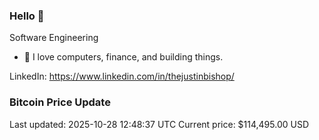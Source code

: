 ### Hello 🤙  

Software Engineering

- 🔭 I love computers, finance, and building things.
  
LinkedIn: https://www.linkedin.com/in/thejustinbishop/  






















































































































































































































































































































































































































































































































































































































































































































































































































































































































































































































































































































































































































































































### Bitcoin Price Update
Last updated: 2025-10-28 12:48:37 UTC
Current price: $114,495.00 USD
